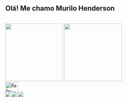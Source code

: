 ## Olá! Me chamo Murilo Henderson

<div style="display: inline_block"><br>
  <img height="180em" src="https://github-readme-stats.vercel.app/api?username=murilohenderson&theme=github_dark&show_icons=true">
  <img height="180em" src="https://github-readme-stats.vercel.app/api/top-langs/?username=murilohenderson&layout=compact&langs_count=16&theme=github_dark"/>  
</div>
<img align="center" alt="Rafa-Csharp" height="30" width="40" src="https://raw.githubusercontent.com/jmnote/z-icons/master/svg/java.svg">

<div> 
  <a href="https://instagram.com/murilo.henderson" target="_blank"><img src="https://img.shields.io/badge/-Instagram-%23E4405F?style=for-the-badge&logo=instagram&logoColor=white" target="_blank"></a>
  <a href = "mailto:acmurilohenderson@gmail.com"><img src="https://img.shields.io/badge/-Gmail-%23333?style=for-the-badge&logo=gmail&logoColor=white" target="_blank"></a>
  <a href="https://www.linkedin.com/in/murilohenderson" target="_blank"><img src="https://img.shields.io/badge/-LinkedIn-%230077B5?style=for-the-badge&logo=linkedin&logoColor=white" target="_blank"></a> 
  
</div>
